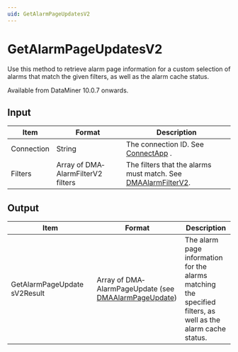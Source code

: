 ```yaml
---
uid: GetAlarmPageUpdatesV2
---
```


# GetAlarmPageUpdatesV2

Use this method to retrieve alarm page information for a custom selection of alarms that match the given filters, as well as the alarm cache status.

Available from DataMiner 10.0.7 onwards.

## Input

| Item       | Format                             | Description                                                                                                   |
|------------|------------------------------------|---------------------------------------------------------------------------------------------------------------|
| Connection | String                             | The connection ID. See [ConnectApp](xref:ConnectApp) .                                                          |
| Filters    | Array of DMA­AlarmFilterV2 filters | The filters that the alarms must match. See [DMAAlarmFilterV2](xref:DMAAlarmFilterV2). |

## Output

| Item                         | Format                                                                                                  | Description                                                                                                  |
|------------------------------|---------------------------------------------------------------------------------------------------------|--------------------------------------------------------------------------------------------------------------|
| GetAlarmPageUpdates­V2Result | Array of DMA­AlarmPageUpdate (see [DMAAlarmPageUpdate](xref:DMAAlarmPageUpdate)) | The alarm page information for the alarms matching the specified filters, as well as the alarm cache status. |

